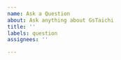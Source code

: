 ```yaml
---
name: Ask a Question
about: Ask anything about GsTaichi
title: ''
labels: question
assignees: ''

---
```


<!--
Before asking a question, please first consider:

- Searching Google
- Searching [existing issues](https://github.com/Genesis-Embodied-AI/gstaichi/issues)
-->
